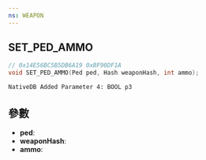 ```yaml
---
ns: WEAPON
---
```

## SET_PED_AMMO

```c
// 0x14E56BC5B5DB6A19 0xBF90DF1A
void SET_PED_AMMO(Ped ped, Hash weaponHash, int ammo);
```

```
NativeDB Added Parameter 4: BOOL p3
```

## 參數
* **ped**: 
* **weaponHash**: 
* **ammo**: 

